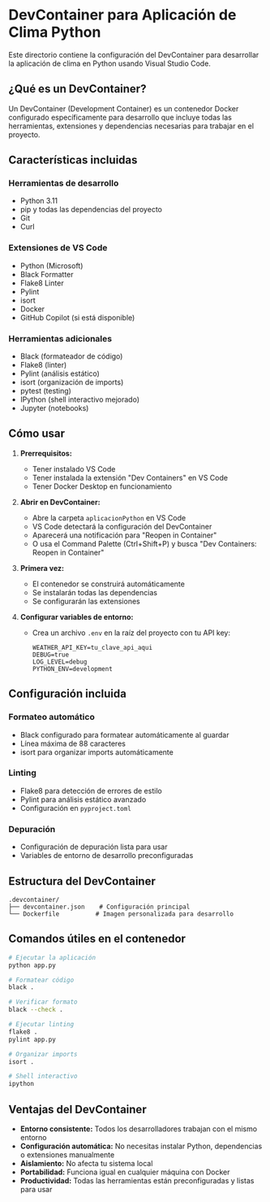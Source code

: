 # DevContainer para Aplicación de Clima Python

Este directorio contiene la configuración del DevContainer para desarrollar la aplicación de clima en Python usando Visual Studio Code.

## ¿Qué es un DevContainer?

Un DevContainer (Development Container) es un contenedor Docker configurado específicamente para desarrollo que incluye todas las herramientas, extensiones y dependencias necesarias para trabajar en el proyecto.

## Características incluidas

### Herramientas de desarrollo
- Python 3.11
- pip y todas las dependencias del proyecto
- Git
- Curl

### Extensiones de VS Code
- Python (Microsoft)
- Black Formatter
- Flake8 Linter
- Pylint
- isort
- Docker
- GitHub Copilot (si está disponible)

### Herramientas adicionales
- Black (formateador de código)
- Flake8 (linter)
- Pylint (análisis estático)
- isort (organización de imports)
- pytest (testing)
- IPython (shell interactivo mejorado)
- Jupyter (notebooks)

## Cómo usar

1. **Prerrequisitos:**
   - Tener instalado VS Code
   - Tener instalada la extensión "Dev Containers" en VS Code
   - Tener Docker Desktop en funcionamiento

2. **Abrir en DevContainer:**
   - Abre la carpeta `aplicacionPython` en VS Code
   - VS Code detectará la configuración del DevContainer
   - Aparecerá una notificación para "Reopen in Container"
   - O usa el Command Palette (Ctrl+Shift+P) y busca "Dev Containers: Reopen in Container"

3. **Primera vez:**
   - El contenedor se construirá automáticamente
   - Se instalarán todas las dependencias
   - Se configurarán las extensiones

4. **Configurar variables de entorno:**
   - Crea un archivo `.env` en la raíz del proyecto con tu API key:
     ```
     WEATHER_API_KEY=tu_clave_api_aqui
     DEBUG=true
     LOG_LEVEL=debug
     PYTHON_ENV=development
     ```

## Configuración incluida

### Formateo automático
- Black configurado para formatear automáticamente al guardar
- Línea máxima de 88 caracteres
- isort para organizar imports automáticamente

### Linting
- Flake8 para detección de errores de estilo
- Pylint para análisis estático avanzado
- Configuración en `pyproject.toml`

### Depuración
- Configuración de depuración lista para usar
- Variables de entorno de desarrollo preconfiguradas

## Estructura del DevContainer

```
.devcontainer/
├── devcontainer.json    # Configuración principal
└── Dockerfile          # Imagen personalizada para desarrollo
```

## Comandos útiles en el contenedor

```bash
# Ejecutar la aplicación
python app.py

# Formatear código
black .

# Verificar formato
black --check .

# Ejecutar linting
flake8 .
pylint app.py

# Organizar imports
isort .

# Shell interactivo
ipython
```

## Ventajas del DevContainer

- **Entorno consistente:** Todos los desarrolladores trabajan con el mismo entorno
- **Configuración automática:** No necesitas instalar Python, dependencias o extensiones manualmente
- **Aislamiento:** No afecta tu sistema local
- **Portabilidad:** Funciona igual en cualquier máquina con Docker
- **Productividad:** Todas las herramientas están preconfiguradas y listas para usar
